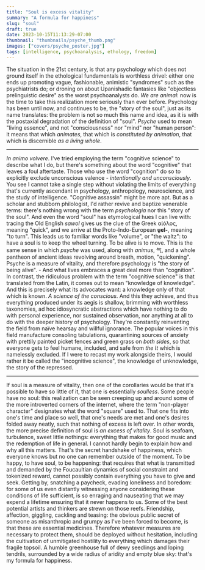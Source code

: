 ```yaml
---
title: "Soul is excess vitality"
summary: "A formula for happiness"
slug: "soul"
draft: true
date: 2023-10-15T11:13:29-07:00
thumbnail: "thumbnails/psyche_thumb.png"
images: ["covers/psyche_poster.jpg"]
tags: [intelligence, psychoanalysis, ethology, freedom]
---
```


The situation in the 21st century, is that any psychology which does not ground itself in the ethological fundamentals is worthless drivel: either one ends up promoting vague, fashionable, animistic "syndromes" such as the psychiatrists do; or droning on about Upanishadic fantasies like "objectless prelinguistic desire" as the worst psychoanalysts do. *We are animal*: now is the time to take this realization more seriously than ever before. Psychology has been until now, and continues to be, the "story of the soul", just as its name translates: the problem is not so much this name and idea, as it is with the postaxial degradation of the definition of "soul". *Psyche* used to mean "living essence", and not "consciousness" nor "mind" nor "human person": it means that which *animates*, that which is *constituted by animation*, that which is discernible *as a living whole*.

---

*In animo volvere*. I've tried employing the term "cognitive science" to describe what I do, but there's something about the word "cognitive" that leaves a foul aftertaste. Those who use the word "cognition" do so to explicitly exclude unconscious valence - *intentionally and unconsciously*. You see I cannot take a single step without violating the limits of everything that's currently ascendant in psychology, anthropology, neuroscience, and the study of intelligence. "Cognitive assassin" might be more apt. But as a scholar and stubborn philologist, I'd rather revive and baptize venerable terms: there's nothing wrong with the term *psychologia* nor this "story of the soul". And even the word "soul" has etymological hues I can live with: tracing the Old English *sawol* gives us the clue of the Greek αἰόλος, meaning "quick", and we arrive at the Proto-Indo-European **ṷel-**, meaning "to turn". This leads us to familiar words like "volume", or "the waltz": to have a soul is to keep the wheel turning. To be alive is to move. This is the same sense in which *psyche* was used, along with *animus*, 气, and a whole pantheon of ancient ideas revolving around breath, motion, "quickening". Psyche is a measure of vitality, and therefore psychology is "the story of being alive". - And what lives embraces a great deal more than "cognition". In contrast, the ridiculous problem with the term "cognitive science" is that translated from the Latin, it comes out to mean "knowledge of knowledge". And this is precisely what its advocates want: a knowledge only of that which is known. *A science of the conscious*. And this they achieve, and thus everything produced under its aegis is shallow, brimming with worthless taxonomies, ad hoc idiosyncratic abstractions which have nothing to do with personal experience, nor sustained observation, nor anything at all to do with the deeper history of psychology. They're constantly reinventing the field from naïve hearsay and willful ignorance. The popular voices in this field manufacture consoling tabulations, quarantining sources of anxiety with prettily painted picket fences and green grass on *both sides*, so that everyone gets to feel humane, included, and safe from *the It* which is namelessly excluded. If I were to recast my work alongside theirs, I would rather it be called the "incognitive science", the knowledge of unknowledge, the story of the repressed.

---

If soul is a measure of vitality, then one of the corollaries would be that it's possible to have so little of it, that one is essentially *soulless*. Some people have no soul: this realization can be seen creeping up and around some of the more introverted corners of the internet, where the term "non-player character" designates what the word "square" used to. That one fits into one's time and place so well, that one's needs are met and one's desires folded away neatly, such that nothing of excess is left over. In other words, the more precise definition of soul is *an excess of vitality*. Soul is seafoam, turbulence, sweet little nothings: everything that makes for good music and the redemption of life in general. I cannot hardly begin to explain how and why all this matters. That's the secret handshake of happiness, which everyone knows but no one can remember outside of the moment. To be happy, to have soul, to be happening: that requires that what is transmitted and demanded by the Foucaultian dynamics of social constraint and tokenized reward, cannot possibly contain everything you have to give and seek. Getting by, snatching a paycheck, evading loneliness and boredom: for some of us even distantly witnessing anyone considering these conditions of life sufficient, is so enraging and nauseating that we may expend a lifetime ensuring that it never happens to us. Some of the best potential artists and thinkers are strewn on those reefs. Friendship, affection, giggling, cackling and teasing: the obvious public secret of someone as misanthropic and grumpy as I've been forced to become, is that these are essential medicines. Therefore whatever measures are necessary to protect them, should be deployed without hesitation, including the cultivation of unmitigated hostility to everything which damages their fragile topsoil. A humble greenhouse full of dewy seedlings and loping tendrils, surrounded by a wide radius of aridity and empty blue sky: that's my formula for happiness.

